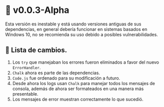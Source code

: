 # 📌 v0.0.3-Alpha
Esta versión es inestable y está usando versiones antiguas de sus dependencias, en general debería funcionar en sistemas basados en Windows 10, no se recomienda su uso debido a posibles vulnerabilidades.

## 🧵 Lista de cambios.

1. Los `try` que manejaban los errores fueron eliminados a favor del nuevo `ErrorHandler`.
2. `Chalk` ahora es parte de las dependencias.
3. `Code.js` fue ordenado para su modificación a futuro.
4. Desde ahora los logs usan `Chalk` para manejar todos los mensajes de consola, además de ahora ser formateados en una manera más presentable.
5. Los mensajes de error muestran correctamente lo que sucedió.
